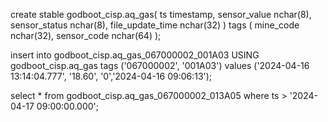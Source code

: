 

create stable godboot_cisp.aq_gas(
	ts timestamp, 
	sensor_value nchar(8), 
	sensor_status nchar(8), 
	file_update_time nchar(32)
) tags (
	mine_code nchar(32), 
	sensor_code nchar(64)
);


insert into godboot_cisp.aq_gas_067000002_001A03 USING godboot_cisp.aq_gas tags ('067000002', '001A03') values ('2024-04-16 13:14:04.777', '18.60', '0','2024-04-16 09:06:13');


select * from  godboot_cisp.aq_gas_067000002_013A05 where ts > '2024-04-17 09:00:00.000';

